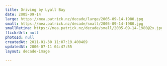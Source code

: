 ```yaml
---
title: Driving by Lyall Bay
date: 2005-09-14
large: https://mea.patrick.nz/decade/large/2005-09-14-1980.jpg
small: https://mea.patrick.nz/decade/small/2005-09-14-1980.jpg
smallRetina: https://mea.patrick.nz/decade/small/2005-09-14-1980@2x.jpg
flickrUrl: null
photoId: null
createdAt: 2011-01-30 11:07:19.400469
updatedAt: 2006-07-11 04:47:55
layout: decade-image

---
```


